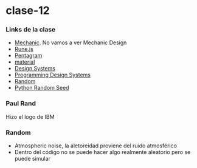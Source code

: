 # clase-12
### Links de la clase
- [Mechanic](https://mechanic.design/). No vamos a ver Mechanic Design
- [Rune.js](https://runemadsen.github.io/rune.js/)
- [Pentagram](https://www.pentagram.com/)
- [material](https://m2.material.io/components)
- [Design Systems](https://designsystems.international/work/)
- [Programming Design Systems](https://programmingdesignsystems.com/shape/basic-shapes/index.html)
- [Random](https://www.random.org/)
- [Python Random Seed](https://www.w3schools.com/python/ref_random_seed.asp)

### Paul Rand
Hizo el logo de IBM

### Random
- Atmospheric noise, la aletoreidad proviene del ruido atmosférico
- Dentro del código no se puede hacer algo realmente aleatorio pero se puede simular

